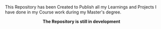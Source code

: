 This Repository has been Created to Publish all my Learnings and Projects I have done in my Course work during my Master's degree. 
<p align="center"><b>The Repository is still in development</b></p>
